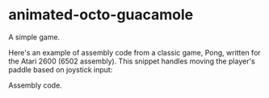 # animated-octo-guacamole

A simple game.

Here's an example of assembly code from a classic game, Pong, written for the Atari 2600 (6502 assembly). This snippet handles moving the player's paddle based on joystick input:

Assembly code.
